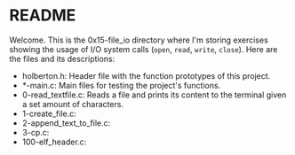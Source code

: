 # README

Welcome. This is the 0x15-file_io directory where I'm storing exercises showing the usage of I/O system calls (`open`, `read`, `write`, `close`). Here are the files and its descriptions:

 - holberton.h: Header file with the function prototypes of this project.
 - *-main.c: Main files for testing the project's functions.
 - 0-read_textfile.c: Reads a file and prints its content to the terminal given a set amount of characters.
 - 1-create_file.c:
 - 2-append_text_to_file.c:
 - 3-cp.c:
 - 100-elf_header.c: